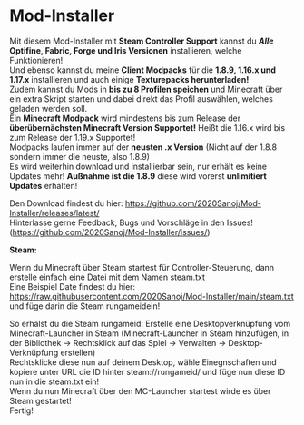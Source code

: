 # Mod-Installer
Mit diesem Mod-Installer mit **Steam Controller Support** kannst du **_Alle_ Optifine, Fabric, Forge und Iris Versionen** installieren, welche Funktionieren!<br/>
Und ebenso kannst du meine **Client Modpacks** für die **1.8.9, 1.16.x und 1.17.x** installieren und auch einige **Texturepacks herunterladen!** <br/>
Zudem kannst du Mods in **bis zu 8 Profilen speichen** und Minecraft über ein extra Skript starten und dabei direkt das Profil auswählen, welches geladen werden soll.<br/>
Ein **Minecraft Modpack** wird mindestens bis zum Release der **überübernächsten Minecraft Version Supportet!** Heißt die 1.16.x wird bis zum Release der 1.19.x Supportet!<br/>
Modpacks laufen immer auf der **neusten .x Version** (Nicht auf der 1.8.8 sondern immer die neuste, also 1.8.9)<br/>
Es wird weiterhin download und installierbar sein, nur erhält es keine Updates mehr! **Außnahme ist die 1.8.9** diese wird vorerst **unlimitiert Updates** erhalten!<br/>

Den Download findest du hier: https://github.com/2020Sanoj/Mod-Installer/releases/latest/<br/>
Hinterlasse gerne Feedback, Bugs und Vorschläge in den Issues! (https://github.com/2020Sanoj/Mod-Installer/issues/)

**Steam:**

Wenn du Minecraft über Steam startest für Controller-Steuerung, dann erstelle einfach eine Datei mit dem Namen steam.txt<br/>
Eine Beispiel Date findest du hier: https://raw.githubusercontent.com/2020Sanoj/Mod-Installer/main/steam.txt und füge darin die Steam rungameidein!

So erhälst du die Steam rungameid:
Erstelle eine Desktopverknüpfung vom Minecraft-Launcher in Steam (Minecraft-Launcher in Steam hinzufügen, in der Bibliothek -> Rechtsklick auf das Spiel -> Verwalten -> Desktop-Verknüpfung erstellen)<br/>
Rechtsklicke diese nun auf deinem Desktop, wähle Einegnschaften und kopiere unter URL die ID hinter steam://rungameid/ und füge nun diese ID nun in die steam.txt ein!<br/>
Wenn du nun Minecraft über den MC-Launcher startest wirde es über Steam gestartet!<br/>
Fertig!
